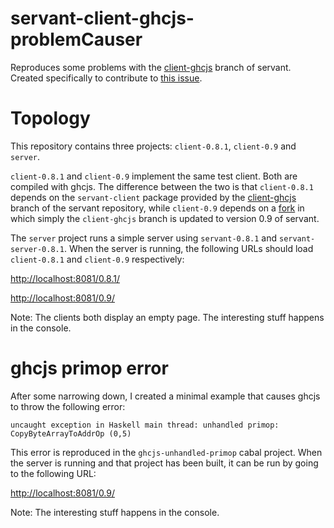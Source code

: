 # servant-client-ghcjs-problemCauser

Reproduces some problems with the [client-ghcjs](https://github.com/LumiGuide/servant/tree/client-ghcjs) branch of servant. Created specifically to contribute to [this issue](https://github.com/haskell-servant/servant/issues/51).


# Topology
This repository contains three projects: `client-0.8.1`, `client-0.9` and `server`.

`client-0.8.1` and `client-0.9` implement the same test client. Both are compiled with ghcjs. The difference between the two is that `client-0.8.1` depends on the `servant-client` package provided by the [client-ghcjs](https://github.com/LumiGuide/servant/tree/client-ghcjs) branch of the servant repository, while `client-0.9` depends on a [fork](https://github.com/LumiGuide/servant/tree/client-ghcjs) in which simply the `client-ghcjs` branch is updated to version 0.9 of servant.

The `server` project runs a simple server using `servant-0.8.1` and `servant-server-0.8.1`. When the server is running, the following URLs should load `client-0.8.1` and `client-0.9` respectively:

[http://localhost:8081/0.8.1/](http://localhost:8081/0.8.1/)

[http://localhost:8081/0.9/](http://localhost:8081/0.9/)


Note: The clients both display an empty page. The interesting stuff happens in the console.

# ghcjs primop error

After some narrowing down, I created a minimal example that causes ghcjs to throw the following error:

```
uncaught exception in Haskell main thread: unhandled primop: CopyByteArrayToAddrOp (0,5)
```

This error is reproduced in the `ghcjs-unhandled-primop` cabal project. When the server is running and that project has been built, it can be run by going to the following URL:

[http://localhost:8081/0.9/](http://localhost:8081/primop/)


Note: The interesting stuff happens in the console.
